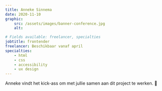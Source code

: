 ```yaml
---
title: Anneke Sinnema
date: 2020-11-10
graphic:
    src: /assets/images/banner-conference.jpg
    alt:

# Fields available: freelancer, specialties
jobtitle: frontender
freelancer: Beschikbaar vanaf april
specialties:
    - html
    - css
    - accessibility
    - ux design
---
```


Anneke vindt het kick-ass om met jullie samen aan dit project te werken. 🙌

